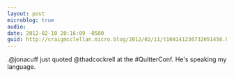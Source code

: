```yaml
---
layout: post
microblog: true
audio: 
date: 2012-02-10 20:16:09 -0500
guid: http://craigmcclellan.micro.blog/2012/02/11/t168141236732051458.html
---
```

.@jonacuff just quoted @thadcockrell at the #QuitterConf. He's speaking my language.
